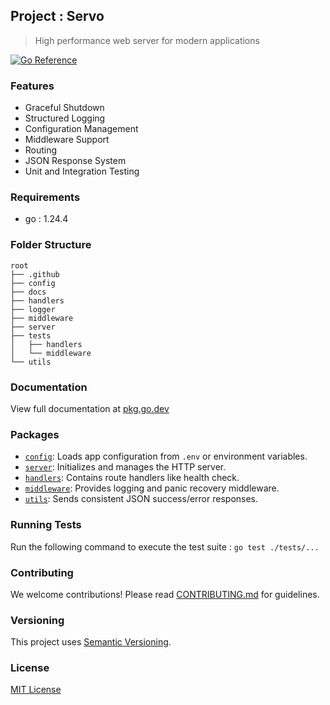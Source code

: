 ## Project : Servo

> High performance web server for modern applications

<a href="https://pkg.go.dev/github.com/arsharaj/project-servo"><img src="https://pkg.go.dev/badge/github.com/arsharaj/project-servo.svg" alt="Go Reference"></a>

### Features

- Graceful Shutdown
- Structured Logging
- Configuration Management
- Middleware Support
- Routing
- JSON Response System
- Unit and Integration Testing

### Requirements

- go : 1.24.4

### Folder Structure

```
root
├── .github
├── config
├── docs
├── handlers
├── logger
├── middleware
├── server
├── tests
│   ├── handlers
│   └── middleware
└── utils
```

### Documentation

View full documentation at [pkg.go.dev](https://pkg.go.dev/github.com/arsharaj/project-servo)

### Packages

- [`config`](https://pkg.go.dev/github.com/arsharaj/project-servo/config): Loads app configuration from `.env` or environment variables.
- [`server`](https://pkg.go.dev/github.com/arsharaj/project-servo/server): Initializes and manages the HTTP server.
- [`handlers`](https://pkg.go.dev/github.com/arsharaj/project-servo/handlers): Contains route handlers like health check.
- [`middleware`](https://pkg.go.dev/github.com/arsharaj/project-servo/middleware): Provides logging and panic recovery middleware.
- [`utils`](https://pkg.go.dev/github.com/arsharaj/project-servo/utils): Sends consistent JSON success/error responses.

### Running Tests

Run the following command to execute the test suite : `go test ./tests/...`

### Contributing

We welcome contributions! Please read [CONTRIBUTING.md](CONTRIBUTING.md) for guidelines.

### Versioning

This project uses [Semantic Versioning](https://semver.org/).

### License

[MIT License](LICENSE)